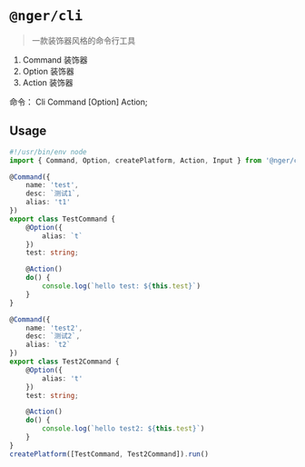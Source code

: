 # `@nger/cli`

> 一款装饰器风格的命令行工具

1. Command 装饰器
3. Option 装饰器
4. Action 装饰器

命令： Cli Command [Option] Action;

## Usage

```ts
#!/usr/bin/env node
import { Command, Option, createPlatform, Action, Input } from '@nger/cli';

@Command({
    name: 'test',
    desc: `测试1`,
    alias: 't1'
})
export class TestCommand {
    @Option({
        alias: `t`
    })
    test: string;

    @Action()
    do() {
        console.log(`hello test: ${this.test}`)
    }
}

@Command({
    name: 'test2',
    desc: `测试2`,
    alias: `t2`
})
export class Test2Command {
    @Option({
        alias: 't'
    })
    test: string;

    @Action()
    do() {
        console.log(`hello test2: ${this.test}`)
    }
}
createPlatform([TestCommand, Test2Command]).run()
```
